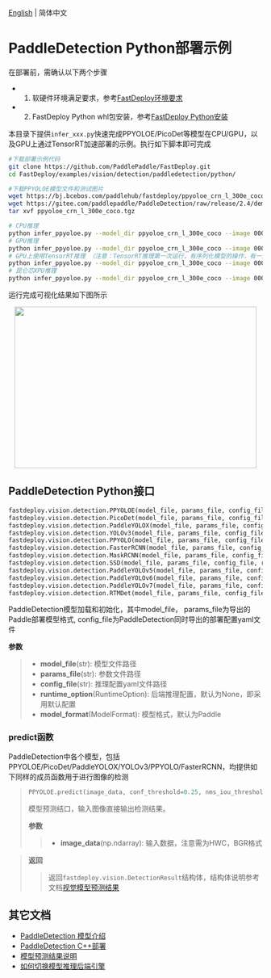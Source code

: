 [English](README_EN.md) | 简体中文
# PaddleDetection Python部署示例

在部署前，需确认以下两个步骤

- 1. 软硬件环境满足要求，参考[FastDeploy环境要求](../../../../../docs/cn/build_and_install/download_prebuilt_libraries.md)  
- 2. FastDeploy Python whl包安装，参考[FastDeploy Python安装](../../../../../docs/cn/build_and_install/download_prebuilt_libraries.md)

本目录下提供`infer_xxx.py`快速完成PPYOLOE/PicoDet等模型在CPU/GPU，以及GPU上通过TensorRT加速部署的示例。执行如下脚本即可完成

```bash
#下载部署示例代码
git clone https://github.com/PaddlePaddle/FastDeploy.git
cd FastDeploy/examples/vision/detection/paddledetection/python/

#下载PPYOLOE模型文件和测试图片
wget https://bj.bcebos.com/paddlehub/fastdeploy/ppyoloe_crn_l_300e_coco.tgz
wget https://gitee.com/paddlepaddle/PaddleDetection/raw/release/2.4/demo/000000014439.jpg
tar xvf ppyoloe_crn_l_300e_coco.tgz

# CPU推理
python infer_ppyoloe.py --model_dir ppyoloe_crn_l_300e_coco --image 000000014439.jpg --device cpu
# GPU推理
python infer_ppyoloe.py --model_dir ppyoloe_crn_l_300e_coco --image 000000014439.jpg --device gpu
# GPU上使用TensorRT推理 （注意：TensorRT推理第一次运行，有序列化模型的操作，有一定耗时，需要耐心等待）
python infer_ppyoloe.py --model_dir ppyoloe_crn_l_300e_coco --image 000000014439.jpg --device gpu --use_trt True
# 昆仑芯XPU推理
python infer_ppyoloe.py --model_dir ppyoloe_crn_l_300e_coco --image 000000014439.jpg --device kunlunxin
```

运行完成可视化结果如下图所示
<div  align="center">  
<img src="https://user-images.githubusercontent.com/19339784/184326520-7075e907-10ed-4fad-93f8-52d0e35d4964.jpg", width=480px, height=320px />
</div>

## PaddleDetection Python接口

```python
fastdeploy.vision.detection.PPYOLOE(model_file, params_file, config_file, runtime_option=None, model_format=ModelFormat.PADDLE)
fastdeploy.vision.detection.PicoDet(model_file, params_file, config_file, runtime_option=None, model_format=ModelFormat.PADDLE)
fastdeploy.vision.detection.PaddleYOLOX(model_file, params_file, config_file, runtime_option=None, model_format=ModelFormat.PADDLE)
fastdeploy.vision.detection.YOLOv3(model_file, params_file, config_file, runtime_option=None, model_format=ModelFormat.PADDLE)
fastdeploy.vision.detection.PPYOLO(model_file, params_file, config_file, runtime_option=None, model_format=ModelFormat.PADDLE)
fastdeploy.vision.detection.FasterRCNN(model_file, params_file, config_file, runtime_option=None, model_format=ModelFormat.PADDLE)
fastdeploy.vision.detection.MaskRCNN(model_file, params_file, config_file, runtime_option=None, model_format=ModelFormat.PADDLE)
fastdeploy.vision.detection.SSD(model_file, params_file, config_file, runtime_option=None, model_format=ModelFormat.PADDLE)
fastdeploy.vision.detection.PaddleYOLOv5(model_file, params_file, config_file, runtime_option=None, model_format=ModelFormat.PADDLE)
fastdeploy.vision.detection.PaddleYOLOv6(model_file, params_file, config_file, runtime_option=None, model_format=ModelFormat.PADDLE)
fastdeploy.vision.detection.PaddleYOLOv7(model_file, params_file, config_file, runtime_option=None, model_format=ModelFormat.PADDLE)
fastdeploy.vision.detection.RTMDet(model_file, params_file, config_file, runtime_option=None, model_format=ModelFormat.PADDLE)
```

PaddleDetection模型加载和初始化，其中model_file， params_file为导出的Paddle部署模型格式, config_file为PaddleDetection同时导出的部署配置yaml文件

**参数**

> * **model_file**(str): 模型文件路径
> * **params_file**(str): 参数文件路径
> * **config_file**(str): 推理配置yaml文件路径
> * **runtime_option**(RuntimeOption): 后端推理配置，默认为None，即采用默认配置
> * **model_format**(ModelFormat): 模型格式，默认为Paddle

### predict函数

PaddleDetection中各个模型，包括PPYOLOE/PicoDet/PaddleYOLOX/YOLOv3/PPYOLO/FasterRCNN，均提供如下同样的成员函数用于进行图像的检测
> ```python
> PPYOLOE.predict(image_data, conf_threshold=0.25, nms_iou_threshold=0.5)
> ```
>
> 模型预测结口，输入图像直接输出检测结果。
>
> **参数**
>
> > * **image_data**(np.ndarray): 输入数据，注意需为HWC，BGR格式

> **返回**
>
> > 返回`fastdeploy.vision.DetectionResult`结构体，结构体说明参考文档[视觉模型预测结果](../../../../../docs/api/vision_results/)

## 其它文档

- [PaddleDetection 模型介绍](..)
- [PaddleDetection C++部署](../cpp)
- [模型预测结果说明](../../../../../docs/api/vision_results/)
- [如何切换模型推理后端引擎](../../../../../docs/cn/faq/how_to_change_backend.md)
